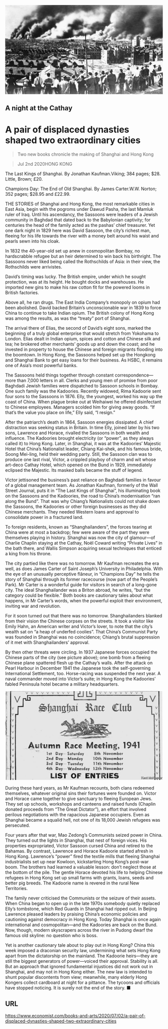 ![](./images/20200704_BKP006_0.jpg)

## A night at the Cathay

# A pair of displaced dynasties shaped two extraordinary cities

> Two new books chronicle the making of Shanghai and Hong Kong

> Jul 2nd 2020HONG KONG

The Last Kings of Shanghai. By Jonathan Kaufman.Viking; 384 pages; $28. Little, Brown; £20.

Champions Day: The End of Old Shanghai. By James Carter.W.W. Norton; 352 pages; $28.95 and £22.99.

THE STORIES of Shanghai and Hong Kong, the most remarkable cities in East Asia, begin with the pogroms under Dawud Pasha, the last Mamluk ruler of Iraq. Until his ascendancy, the Sassoons were leaders of a Jewish community in Baghdad that dated back to the Babylonian captivity; for centuries the head of the family acted as the pashas’ chief treasurer. Yet one dark night in 1829 here was David Sassoon, the city’s richest man, fleeing for his life towards the river with a money belt around his waist and pearls sewn into his cloak.

In 1832 the 40-year-old set up anew in cosmopolitan Bombay, no hardscrabble refugee but an heir determined to win back his birthright. The Sassoons never liked being called the Rothschilds of Asia: in their view, the Rothschilds were arrivistes.

David’s timing was lucky. The British empire, under which he sought protection, was at its height. He bought docks and warehouses. He imported new gins to make his raw cotton fit for the powered looms in British factories.

Above all, he ran drugs. The East India Company’s monopoly on opium had been abolished. David backed Britain’s unconscionable war in 1839 to force China to continue to take Indian opium. The British colony of Hong Kong was among the results, as was the “treaty” port of Shanghai.

The arrival there of Elias, the second of David’s eight sons, marked the beginning of a truly global enterprise that would stretch from Yokohama to London. Elias dealt in Indian opium, spices and cotton and Chinese silk and tea; he brokered other merchants’ goods up and down the coast; and he invested in property to house the Chinese and foreign migrants flooding into the boomtown. In Hong Kong, the Sassoons helped set up the Hongkong and Shanghai Bank to get easy loans for their business. As HSBC, it remains one of Asia’s most powerful banks.

The Sassoons held things together through constant correspondence—more than 7,000 letters in all. Clerks and young men of promise from poor Baghdadi Jewish families were dispatched to Sassoon schools in Bombay. One such family was the Kadoories. Recently widowed, Rima Kadoorie sent four sons to the Sassoons in 1876. Elly, the youngest, worked his way up the coast of China. When plague broke out at Weihaiwei he offered disinfectant to Chinese employees. Managers scolded him for giving away goods. “If that’s the value you place on life,” Elly said, “I resign.”

After the patriarch’s death in 1864, Sassoon energies dissipated. A chief distraction was seeking status in Britain. In time Elly, joined later by his two sons, Lawrence and Horace, rivalled the Sassoons in both wealth and influence. The Kadoories brought electricity (or “power”, as they always called it) to Hong Kong. Later, in Shanghai, it was at the Kadoories’ Majestic Hotel that China’s Nationalist leader, Chiang Kai-shek, and his famous bride, Soong Mei-ling, held their wedding party. Still, the Sassoon clan was to produce one last rival, Victor, a crippled playboy of charm and wit whose art-deco Cathay Hotel, which opened on the Bund in 1929, immediately eclipsed the Majestic. Its masked balls became the stuff of legend.

Victor jettisoned the business’s past reliance on Baghdadi families in favour of a global management team. As Jonathan Kaufman, formerly of the Wall Street Journal, puts it in “The Last Kings of Shanghai”, his illuminating book on the Sassoons and the Kadoories, the road to China’s modernisation “ran along the Bund”. That was why Chiang’s Nationalists could not shake down the Sassoons, the Kadoories or other foreign businesses as they did Chinese merchants. They needed Western loans and approval to consolidate power in a fractured land.

To foreign residents, known as “Shanghailanders”, the forces tearing at China were at most a backdrop; few were aware of the part they were themselves playing in history. Shanghai was now the city of glamour—of Charlie Chaplin staying at the Cathay, Noël Coward writing “Private Lives” in the bath there, and Wallis Simpson acquiring sexual techniques that enticed a king from his throne.

The city partied like there was no tomorrow. Mr Kaufman recreates the era well, as does James Carter of Saint Joseph’s University in Philadelphia. With the eye of an unusually perceptive flâneur, in “Champions Day” he tells the story of Shanghai through its former racecourse (now part of the People’s Park). Mr Carter is a wonderful guide for visitors in search of a long-gone city. The ideal Shanghailander was a Briton abroad, he writes, “but the category could be flexible.” Both books are cautionary tales about what happens, in Mr Carter’s words, when the powerful exploit their environment, inviting war and revolution.

For it soon turned out that there was no tomorrow. Shanghailanders blanked from their vision the Chinese corpses on the streets. It took a visitor like Emily Hahn, an American writer and Victor’s lover, to note that the city’s wealth sat on “a heap of underfed coolies”. That China’s Communist Party was founded in Shanghai was no coincidence; Chiang’s brutal suppression of it met with Shanghailanders’ approval.

By then other threats were circling. In 1937 Japanese forces occupied the Chinese parts of the city (see picture above); one bomb from a fleeing Chinese plane spattered flesh up the Cathay’s walls. After the attack on Pearl Harbour in December 1941 the Japanese took the self-governing International Settlement, too. Horse-racing was suspended the next year. A naval commander moved into Victor’s suite; in Hong Kong the Kadoories’ fabled Peninsula hotel became a military headquarters.



![](./images/20200704_BKP007_0.jpg)

During these hard years, as Mr Kaufman recounts, both clans redeemed themselves, whatever original sins their fortunes were founded on. Victor and Horace came together to give sanctuary to fleeing European Jews. They set up schools, workshops and canteens and raised funds (Chaplin donated proceeds from “The Great Dictator”), an effort that involved perilous negotiations with the rapacious Japanese occupiers. Even as Shanghai became a squalid hell, not one of its 18,000 Jewish refugees was persecuted.

Four years after that war, Mao Zedong’s Communists seized power in China. They turned out the lights in Shanghai, that nest of foreign vices. His properties expropriated, Victor Sassoon cursed China and retired to the Bahamas. By contrast, Lawrence and Horace Kadoorie started afresh in Hong Kong. Lawrence’s “power” fired the textile mills that fleeing Shanghai industrialists set up near Kowloon, kickstarting Hong Kong’s post-war boom. The brothers had learned a valuable lesson: don’t neglect those at the bottom of the pile. The gentle Horace devoted his life to helping Chinese refugees in Hong Kong set up small farms with grants, loans, seeds and better pig breeds. The Kadoorie name is revered in the rural New Territories.

The family never criticised the Communists or the seizure of their assets. When China began to open up in the late 1970s somebody quietly replaced Elly’s tombstone, which Red Guards in Shanghai had ripped out. In Beijing Lawrence pleased leaders by praising China’s economic policies and cautioning against democracy in Hong Kong. Today Shanghai is once again international and cosmopolitan—and the Kadoories are back on the Bund. Now, though, modern skyscrapers across the river in Pudong dwarf the famous old skyline: no question who is boss.

Yet is another cautionary tale about to play out in Hong Kong? China this week imposed a draconian security law, undermining what sets Hong Kong apart from the dictatorship on the mainland. The Kadoorie heirs—they are still the biggest generators of power—voiced their approval. Stability is all. But an approach that ignored fundamental injustices did not work out in Shanghai, and may not in Hong Kong either. The new law is intended to shunt popular discontents from view; meanwhile, many elderly Hong Kongers collect cardboard at night for a pittance. The tycoons and officials have stopped noticing. It is surely not the end of the story. ■

## URL

https://www.economist.com/books-and-arts/2020/07/02/a-pair-of-displaced-dynasties-shaped-two-extraordinary-cities
